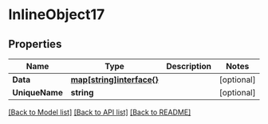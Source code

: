 # InlineObject17

## Properties

Name | Type | Description | Notes
------------ | ------------- | ------------- | -------------
**Data** | [**map[string]interface{}**](.md) |  | [optional] 
**UniqueName** | **string** |  | [optional] 

[[Back to Model list]](../README.md#documentation-for-models) [[Back to API list]](../README.md#documentation-for-api-endpoints) [[Back to README]](../README.md)


